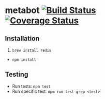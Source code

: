 # metabot [![Build Status](https://travis-ci.org/Duelist/metabot.svg?branch=master)](https://travis-ci.org/Duelist/metabot) [![Coverage Status](https://coveralls.io/repos/github/Duelist/metabot/badge.svg?branch=master)](https://coveralls.io/github/Duelist/metabot?branch=master)

## Installation

1. `brew install redis`
* `npm install`

## Testing

* Run tests: `npm test`
* Run specific test: `npm run test-grep <test>`
